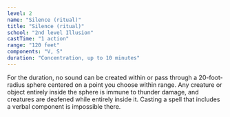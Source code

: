 ```yaml
---
level: 2
name: "Silence (ritual)"
title: "Silence (ritual)"
school: "2nd level Illusion"
castTime: "1 action"
range: "120 feet"
components: "V, S"
duration: "Concentration, up to 10 minutes"
---
```


For the duration, no sound can be created within or pass through a 20-foot-radius sphere centered on a point you choose within range. Any creature or object entirely inside the sphere is immune to thunder damage, and creatures are deafened while entirely inside it. Casting a spell that includes a verbal component is impossible there.
